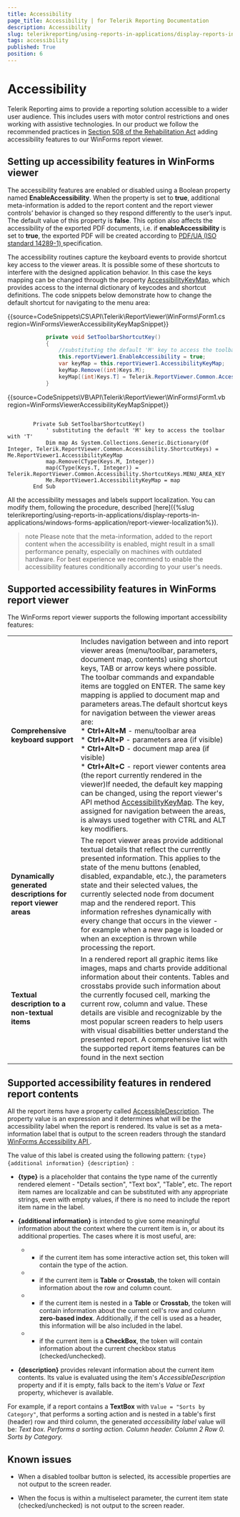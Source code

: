 ```yaml
---
title: Accessibility
page_title: Accessibility | for Telerik Reporting Documentation
description: Accessibility
slug: telerikreporting/using-reports-in-applications/display-reports-in-applications/windows-forms-application/accessibility
tags: accessibility
published: True
position: 6
---
```


# Accessibility



Telerik Reporting aims to provide a reporting solution accessible to a wider user audience.         This includes users with motor control restrictions and ones working with assistive technologies.         In our product we follow the recommended practices in         [Section 508 of the Rehabilitation Act](http://www.section508.gov/)         adding accessibility features to our WinForms report viewer.       

## Setting up accessibility features in WinForms viewer

The accessibility features are enabled or disabled using a Boolean property named           __EnableAccessibility__. When the property is set to __true__, additional meta-information is added to the report content           and the report viewer controls’ behavior is changed so they respond differently to the user’s input. The default value of this property is __false__.           This option also affects the accessibility of the exported PDF documents, i.e. if __enableAccessibility__           is set to __true__, the exported PDF will be created according to           [               PDF/UA (ISO standard 14289-1)             ](https://en.wikipedia.org/wiki/PDF/UA)           specification.         

The accessibility routines capture the keyboard events to provide shortcut key access to the viewer areas.           It is possible some of these shortcuts to interfere with the designed application behavior.           In this case the keys mapping can be changed through the property           [AccessibilityKeyMap](/reporting/api/Telerik.ReportViewer.WinForms#Telerik_ReportViewer_WinForms_AccessibilityKeyMap),           which provides access to the internal dictionary of keycodes and shortcut definitions.           The code snippets below demonstrate how to change the default shortcut for navigating to the menu area:         

{{source=CodeSnippets\CS\API\Telerik\ReportViewer\WinForms\Form1.cs region=WinFormsViewerAccessibilityKeyMapSnippet}}
````C#
	        private void SetToolbarShortcutKey()
	        {
	            //substituting the default 'M' key to access the toolbar with 'T'
	            this.reportViewer1.EnableAccessibility = true;
	            var keyMap = this.reportViewer1.AccessibilityKeyMap;
	            keyMap.Remove((int)Keys.M);
	            keyMap[(int)Keys.T] = Telerik.ReportViewer.Common.Accessibility.ShortcutKeys.MENU_AREA_KEY;
	        }
````



{{source=CodeSnippets\VB\API\Telerik\ReportViewer\WinForms\Form1.vb region=WinFormsViewerAccessibilityKeyMapSnippet}}
````VB
	
	    Private Sub SetToolbarShortcutKey()
	        ' substituting the default 'M' key to access the toolbar with 'T'
	        Dim map As System.Collections.Generic.Dictionary(Of Integer, Telerik.ReportViewer.Common.Accessibility.ShortcutKeys) = Me.ReportViewer1.AccessibilityKeyMap
	        map.Remove(CType(Keys.M, Integer))
	        map(CType(Keys.T, Integer)) = Telerik.ReportViewer.Common.Accessibility.ShortcutKeys.MENU_AREA_KEY
	        Me.ReportViewer1.AccessibilityKeyMap = map
	    End Sub
````



All the accessibility messages and labels support localization. You can modify them, following the procedure, described           [here]({%slug telerikreporting/using-reports-in-applications/display-reports-in-applications/windows-forms-application/report-viewer-localization%}).         

>note Please note that the meta-information, added to the report content when the accessibility is enabled, might result in a small performance penalty,             especially on machines with outdated hardware. For best experience we recommend to enable the accessibility features conditionally according to your user's needs.           


## Supported accessibility features in WinForms report viewer

The WinForms report viewer supports the following important accessibility features:         



|   |   |
| ------ | ------ |
 __Comprehensive keyboard support__ |Includes navigation between and into report viewer areas (menu/toolbar, parameters, document map, contents) using                 shortcut keys, TAB or arrow keys where possible. The toolbar commands and expandable items are toggled on ENTER.                 The same key mapping is applied to document map and parameters areas.The default shortcut keys for navigation between the viewer areas are:<br/>*  __Ctrl+Alt+M__ - menu/toolbar area<br/>*  __Ctrl+Alt+P__ - parameters area (if visible)<br/>*  __Ctrl+Alt+D__ - document map area (if visible)<br/>*  __Ctrl+Alt+C__ - report viewer contents area (the report currently rendered in the viewer)If needed, the default key mapping can be changed, using the report viewer's API method                 [AccessibilityKeyMap](/reporting/api/Telerik.ReportViewer.WinForms#Telerik_ReportViewer_WinForms_AccessibilityKeyMap).                 The key, assigned for navigation between the areas, is always used together with CTRL and ALT key modifiers.|
| __Dynamically generated descriptions for report viewer areas__ |The report viewer areas provide additional textual details that reflect the currently presented information.                 This applies to the state of the menu buttons (enabled, disabled, expandable, etc.),                 the parameters state and their selected values, the currently selected node from document map and the rendered report.                 This information refreshes dynamically with every change that occurs in the viewer                 - for example when a new page is loaded or when an exception is thrown while processing the report.|
| __Textual description to a non-textual items__ |In a rendered report all graphic items like images, maps and charts provide additional information about their contents.                 Tables and crosstabs provide such information about the currently focused cell, marking the current row, column and value.                 These details are visible and recognizable by the most popular screen readers to help users with visual disabilities better understand the presented report.                 A comprehensive list with the supported report items features can be found in the next section|




## Supported accessibility features in rendered report contents

All the report items have a property called [AccessibleDescription](/reporting/api/Telerik.Reporting.ReportItemBase#Telerik_Reporting_ReportItemBase_AccessibleDescription).           The property value is an expression and it determines what will be the accessibility label when the report is rendered.           Its value is set as a meta-information label that is output to the screen readers through the standard           [               WinForms Accessibility API             ](https://docs.microsoft.com/en-us/dotnet/api/system.windows.forms.accessibleobject).         

The value of this label is created using the following pattern: `{type} {additional information} {description} `:         

* __{type}__ is a placeholder that contains the type name of the currently rendered element - "Details section", "Text box", "Table", etc.               The report item names are localizable and can be substituted with any appropriate strings, even with empty values, if there is no need to include the report item name in the label.             

* __{additional information}__ is intended to give some meaningful information about the context where the current item is in, or about its additional properties.               The cases where it is most useful, are:             

   + - if the current item has some interactive action set, this token will contain the type of the action.                 

   + - if the current item is __Table__ or __Crosstab__, the token will contain information about the row and column count.                 

   + - if the current item is nested in a __Table__ or __Crosstab__, the token will contain information                   about the current cell's row and column __zero-based index__.                   Additionally, if the cell is used as a header, this information will be also included in the label.                 

   + - if the current item is a __CheckBox__, the token will contain information about the current checkbox status (checked/unchecked).                 

* __{description}__ provides relevant information about the current item contents. Its value is evaluated using the item's               *AccessibleDescription* property and if it is empty, falls back to the item's               *Value* or *Text* property, whichever is available.             

For example, if a report contains a __TextBox__ with `Value = "Sorts by Category"`,           that performs a sorting action and is nested in a table's first (header) row and third column,           the generated *accessibility label* value will be:           *Text box. Performs a sorting action. Column header. Column 2 Row 0. Sorts by Category.*

## Known issues

* When a disabled toolbar button is selected, its accessible properties are not output to the screen reader.             

* When the focus is within a multiselect parameter, the current item state (checked/unchecked) is not output to the screen reader.             


